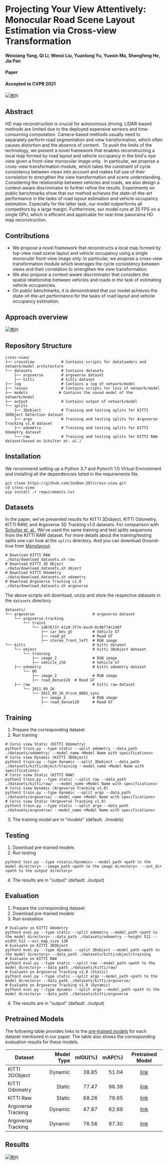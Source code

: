# Projecting Your View Attentively: Monocular Road Scene Layout Estimation via Cross-view Transformation
#### Weixiang Yang, Qi Li, Wenxi Liu, Yuanlong Yu, Yuexin Ma, Shengfeng He, Jia Pan

#### Paper

#### Accepted to CVPR 2021

![图片](./images/teaser.png)

## Abstract

HD map reconstruction is crucial for autonomous driving. LiDAR-based methods are limited due to the deployed expensive sensors and time-consuming computation. Camera-based methods usually need to separately perform road segmentation and view transformation, which often causes distortion and the absence of content.  To push the limits of the technology, we present a novel framework that enables reconstructing a local map formed by road layout and vehicle occupancy in the bird's-eye view given a front-view monocular image only.  In particular, we propose a cross-view transformation module, which takes the constraint of cycle consistency between views into account and makes full use of their correlation to strengthen the view transformation and scene understanding. Considering the relationship between vehicles and roads, we also design a context-aware discriminator to further refine the results. Experiments on public benchmarks show that our method achieves the state-of-the-art performance in the tasks of road layout estimation and vehicle occupancy estimation. Especially for the latter task, our model outperforms all competitors by a large margin. Furthermore, our model runs at 35 FPS on a single GPU, which is efficient and applicable for real-time panorama HD map reconstruction.

## Contributions

* We propose a novel framework that reconstructs a local map formed by top-view road scene layout and vehicle occupancy using a single monocular front-view image only. In particular, we propose a cross-view transformation module which leverages the cycle consistency between views and their correlation to strengthen the view transformation.
* We also propose a context-aware discriminator that considers the spatial relationship between vehicles and roads in the task of estimating vehicle occupancies.
* On public benchmarks, it is demonstrated that our model achieves the state-of-the-art performance for the tasks of road layout and vehicle occupancy estimation.
## Approach overview

![图片](./images/framework.png)

## Repository Structure

```plain
cross-view/
├── crossView            # Contains scripts for dataloaders and network/model architecture
└── datasets             # Contains datasets
    ├── argoverse        # argoverse dataset
    ├── kitti            # kitti dataset 
├── log                  # Contains a log of network/model
├── losses               # Contains scripts for loss of network/model
├── models              # Contains the saved model of the network/model
├── output               # Contains output of network/model
└── splits
    ├── 3Dobject         # Training and testing splits for KITTI 3DObject Detection dataset 
    ├── argo             # Training and testing splits for Argoverse Tracking v1.0 dataset
    ├── odometry         # Training and testing splits for KITTI Odometry dataset
    └── raw              # Training and testing splits for KITTI RAW dataset(based on Schulter et. al.)
```
## Installation

We recommend setting up a Python 3.7 and Pytorch 1.0 Virtual Environment and installing all the dependencies listed in the requirements file.

```plain
git clone https://github.com/JonDoe-297/cross-view.git
cd cross-view
pip install -r requirements.txt
```
## Datasets

In the paper, we've presented results for KITTI 3Dobject, KITTI Odometry, KITTI RAW, and Argoverse 3D Tracking v1.0 datasets. For comparison with [Schulter et. al.](https://cseweb.ucsd.edu/~mkchandraker/pdf/eccv18_occlusionreasoning.pdf?fileGuid=3X8QJDGGJPXyQgW9), We've used the same training and test splits sequences from the KITTI RAW dataset. For more details about the training/testing splits one can look at the `splits` directory. And you can download Ground-true from [Monolayout](https://github.com/hbutsuak95/monolayout?fileGuid=3X8QJDGGJPXyQgW9).

```plain
# Download KITTI RAW
./data/download_datasets.sh raw
# Download KITTI 3D Object
./data/download_datasets.sh object
# Download KITTI Odometry
./data/download_datasets.sh odometry
# Download Argoverse Tracking v1.0
./data/download_datasets.sh argoverse
```
The above scripts will download, unzip and store the respective datasets in the `datasets` directory.
```plain
datasets/
└── argoverse                          # argoverse dataset
    └── argoverse-tracking
        └── train1
            └── 1d676737-4110-3f7e-bec0-0c90f74c248f
                ├── car_bev_gt         # Vehicle GT
                ├── road_gt            # Road GT
                ├── stereo_front_left  # RGB image
└── kitti                              # kitti dataset 
    └── object                         # kitti 3Dobject dataset 
        └── training
            ├── image_2                # RGB image
            ├── vehicle_256            # Vehicle GT
    ├── odometry                       # kitti odometry dataset 
        └── 00
            ├── image_2                # RGB image
            ├── road_dense128  # Road GT
    ├── raw                            # kitti raw dataset 
        └── 2011_09_26
            └── 2011_09_26_drive_0001_sync
                ├── image_2            # RGB image
                ├── road_dense128      # Road GT
```
## Training

1. Prepare the corresponding dataset
2. Run training
```plain
# Corss view Static (KITTI Odometry)
python3 train.py --type static --split odometry --data_path ./datasets/odometry/ --model_name <Model Name with specifications>
# Corss view Dynamic (KITTI 3DObject)
python3 train.py --type dynamic --split 3Dobject --data_path ./datasets/kitti/object/training --model_name <Model Name with specifications>
# Corss view Static (KITTI RAW)
python3 train.py --type static --split raw --data_path ./datasets/kitti/raw/  --model_name <Model Name with specifications>
# Corss view Dynamic (Argoverse Tracking v1.0)
python3 train.py --type dynamic --split argo --data_path ./datasets/argoverse/ --model_name <Model Name with specifications>
# Corss view Static (Argoverse Tracking v1.0)
python3 train.py --type static --split argo --data_path ./datasets/argoverse/ --model_name <Model Name with specifications>
```
3. The training model are in "models" (default: ./models)
## Testing

1. Download pre-trained models
2. Run testing
```plain
python3 test.py --type <static/dynamic> --model_path <path to the model directory> --image_path <path to the image directory>  --out_dir <path to the output directory> 
```
4. The results are in "output" (default: ./output)
## Evaluation

1. Prepare the corresponding dataset
2. Download pre-trained models
3. Run evaluation
```plain
# Evaluate on KITTI Odometry 
python3 eval.py --type static --split odometry --model_path <path to the model directory> --data_path ./datasets/odometry --height 512 --width 512 --occ_map_size 128
# Evaluate on KITTI 3DObject
python3 eval.py --type dynamic --split 3Dobject --model_path <path to the model directory> --data_path ./datasets/kitti/object/training
# Evaluate on KITTI RAW
python3 eval.py --type static --split raw --model_path <path to the model directory> --data_path ./datasets/kitti/raw/
# Evaluate on Argoverse Tracking v1.0 (Static)
python3 eval.py --type static --split argo --model_path <path to the model directory> --data_path ./datasets/kitti/argoverse/
# Evaluate on Argoverse Tracking v1.0 (Dynamic)
python3 eval.py --type dynamic --split argo --model_path <path to the model directory> --data_path ./datasets/kitti/argoverse
```
4. The results are in "output" (default: ./output)
## Pretrained Models

The following table provides links to the [pre-trained models](https://drive.google.com/drive/folders/1PK9yiKdsXmoH53xP-As0h5n0LyBSgTGN?usp=sharing&fileGuid=3X8QJDGGJPXyQgW9) for each dataset mentioned in our paper. The table also shows the corresponding evaluation results for these models.

| Dataset            | Model Type | mIOU(%) | mAP(%)| Pretrained Model                                                                                                       | 
| --------           | -----:     | ----:   | ----: | :----:                                                                                                                 |
| KITTI 3DObject     | Dynamic    |  38.85  | 51.04 | [link](https://drive.google.com/drive/folders/1XipKf-fLdpikyuQrSjWVrI_TIiZFy7HO?usp=sharing&fileGuid=3X8QJDGGJPXyQgW9) |
| KITTI Odometry     | Static     |  77.47  | 86.39 | [link](https://drive.google.com/drive/folders/1eQmDOvI6_iWKRaILAJ2XMA-GmlyjkgX1?usp=sharing&fileGuid=3X8QJDGGJPXyQgW9) |
| KITTI Raw          | Static     |  68.26  | 79.65 | [link](https://drive.google.com/drive/folders/1VuwZtN9IPtKIAya9N_33WWVMfW8HOzu5?usp=sharing&fileGuid=3X8QJDGGJPXyQgW9) |
| Argoverse Tracking | Dynamic    |  47.87  | 62.69 | [link](https://drive.google.com/drive/folders/1SFIwQ94IFc1Rg4SxUsGNabp4jDUPCSot?usp=sharing&fileGuid=3X8QJDGGJPXyQgW9) |
| Argoverse Tracking | Dynamic    |  76.56  | 87.30 | [link](https://drive.google.com/drive/folders/1w5aTi0XQYbg3myWlmy89knA0gtp6fced?usp=sharing&fileGuid=3X8QJDGGJPXyQgW9) |

## Results
![图片](./images/result.png)


